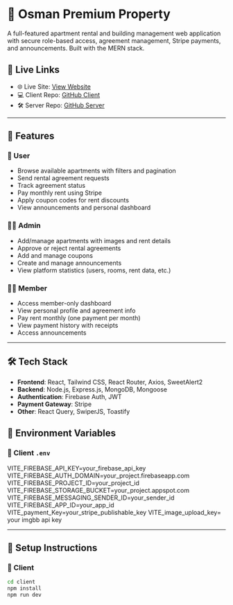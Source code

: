# 🏢 Osman Premium Property

A full-featured apartment rental and building management web application with secure role-based access, agreement management, Stripe payments, and announcements. Built with the MERN stack.

## 🔗 Live Links

- 🌐 Live Site: [View Website](https://your-live-link.com)
- 💻 Client Repo: [GitHub Client](https://github.com/your-username/osman-property-client)
- 🛠️ Server Repo: [GitHub Server](https://github.com/your-username/osman-property-server)

---

## 🚀 Features

### 👤 User
- Browse available apartments with filters and pagination
- Send rental agreement requests
- Track agreement status
- Pay monthly rent using Stripe
- Apply coupon codes for rent discounts
- View announcements and personal dashboard

### 👨‍💼 Admin
- Add/manage apartments with images and rent details
- Approve or reject rental agreements
- Add and manage coupons
- Create and manage announcements
- View platform statistics (users, rooms, rent data, etc.)

### 🧑‍💼 Member
- Access member-only dashboard
- View personal profile and agreement info
- Pay rent monthly (one payment per month)
- View payment history with receipts
- Access announcements

---

## 🛠️ Tech Stack

- **Frontend**: React, Tailwind CSS, React Router, Axios, SweetAlert2
- **Backend**: Node.js, Express.js, MongoDB, Mongoose
- **Authentication**: Firebase Auth, JWT
- **Payment Gateway**: Stripe
- **Other**: React Query, SwiperJS, Toastify


## 🔐 Environment Variables

### 🔸 Client `.env`

VITE_FIREBASE_API_KEY=your_firebase_api_key
VITE_FIREBASE_AUTH_DOMAIN=your_project.firebaseapp.com
VITE_FIREBASE_PROJECT_ID=your_project_id
VITE_FIREBASE_STORAGE_BUCKET=your_project.appspot.com
VITE_FIREBASE_MESSAGING_SENDER_ID=your_sender_id
VITE_FIREBASE_APP_ID=your_app_id
VITE_payment_Key=your_stripe_publishable_key
VITE_image_upload_key= your imgbb api key


---

## 🧪 Setup Instructions

### 🔧 Client
```bash
cd client
npm install
npm run dev


